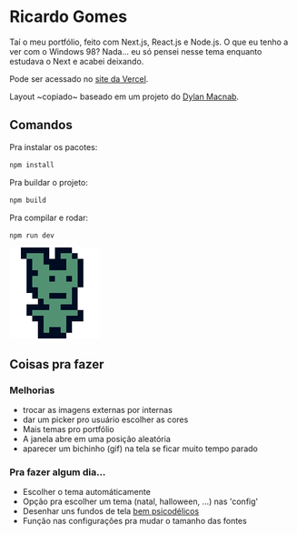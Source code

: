 # Ricardo Gomes

Taí o meu portfólio, feito com Next.js, React.js e Node.js. O que eu tenho a ver com o Windows 98? Nada... eu só pensei nesse tema enquanto estudava o Next e acabei deixando.

Pode ser acessado no [site da Vercel](ricardo-gomes.vercel.app/home).

Layout ~copiado~ baseado em um projeto do [Dylan Macnab](https://codepen.io/DylanMacnab/pen/xEEOyZ).

## Comandos

Pra instalar os pacotes:
```bash
npm install
```

Pra buildar o projeto:
```bash
npm build
```

Pra compilar e rodar:
```bash
npm run dev
```

![Eu em 256x256px](/public/img/eu_16-16.gif)

## Coisas pra fazer

### Melhorias

- trocar as imagens externas por internas
- dar um picker pro usuário escolher as cores
- Mais temas pro portfólio
- A janela abre em uma posição aleatória
- aparecer um bichinho (gif) na tela se ficar muito tempo parado

### Pra fazer algum dia...

* Escolher o tema automáticamente
* Opção pra escolher um tema (natal, halloween, ...) nas 'config'
* Desenhar uns fundos de tela [bem psicodélicos](https://everydaylouie.itch.io/kidpix)
* Função nas configurações pra mudar o tamanho das fontes
